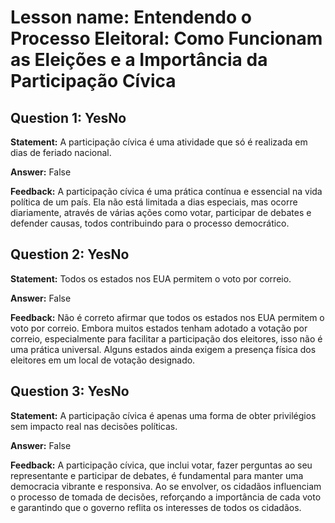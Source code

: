 # Lesson name: Entendendo o Processo Eleitoral: Como Funcionam as Eleições e a Importância da Participação Cívica

## Question 1: YesNo

**Statement:** A participação cívica é uma atividade que só é realizada em dias de feriado nacional.

**Answer:** False

**Feedback:**
A participação cívica é uma prática contínua e essencial na vida política de um país. Ela não está limitada a dias especiais, mas ocorre diariamente, através de várias ações como votar, participar de debates e defender causas, todos contribuindo para o processo democrático.


## Question 2: YesNo

**Statement:** Todos os estados nos EUA permitem o voto por correio.

**Answer:** False

**Feedback:**
Não é correto afirmar que todos os estados nos EUA permitem o voto por correio. Embora muitos estados tenham adotado a votação por correio, especialmente para facilitar a participação dos eleitores, isso não é uma prática universal. Alguns estados ainda exigem a presença física dos eleitores em um local de votação designado.


## Question 3: YesNo

**Statement:** A participação cívica é apenas uma forma de obter privilégios sem impacto real nas decisões políticas.

**Answer:** False

**Feedback:**
A participação cívica, que inclui votar, fazer perguntas ao seu representante e participar de debates, é fundamental para manter uma democracia vibrante e responsiva. Ao se envolver, os cidadãos influenciam o processo de tomada de decisões, reforçando a importância de cada voto e garantindo que o governo reflita os interesses de todos os cidadãos.

